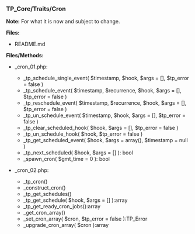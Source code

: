 ### TP_Core/Traits/Cron

**Note:** For what it is now and subject to change. 

**Files:** 
- README.md

**Files/Methods:** 
- _cron_01.php: 	
	* _tp_schedule_single_event( $timestamp, $hook, $args = [], $tp_error = false ) 
	* _tp_schedule_event( $timestamp, $recurrence, $hook, $args = [], $tp_error = false ) 
	* _tp_reschedule_event( $timestamp, $recurrence, $hook, $args = [], $tp_error = false ) 
	* _tp_un_schedule_event( $timestamp, $hook, $args = [], $tp_error = false ) 
	* _tp_clear_scheduled_hook( $hook, $args = [], $tp_error = false ) 
	* _tp_un_schedule_hook( $hook, $tp_error = false ) 
	* _tp_get_scheduled_event( $hook, $args = array(), $timestamp = null ) 
	* _tp_next_scheduled( $hook, $args = [] ): bool 
	* _spawn_cron( $gmt_time = 0 ): bool 

- _cron_02.php: 	
	* _tp_cron() 
	* _construct_cron() 
	* _tp_get_schedules() 
	* _tp_get_schedule( $hook, $args = [] ):array 
	* _tp_get_ready_cron_jobs():array 
	* _get_cron_array() 
	* _set_cron_array( $cron, $tp_error = false ):TP_Error 
	* _upgrade_cron_array( $cron ):array 

